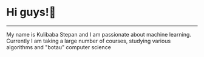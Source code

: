 # Hi guys!👋
---
My name is Kulibaba Stepan and I am passionate about machine learning. Currently I am taking a large number of courses, studying various algorithms and "botau" computer science

